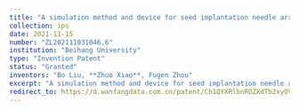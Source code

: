 ```yaml
---
title: "A simulation method and device for seed implantation needle arrangement"
collection: ips
date: 2021-11-15
number: "ZL202111031046.6"
institution: "Beihang University"
type: "Invention Patent"
status: "Granted"
inventors: "Bo Liu, **Zhuo Xiao**, Fugen Zhou"
excerpt: "A simulation method and device for seed implantation needle arrangement."
redirect_to: https://d.wanfangdata.com.cn/patent/Ch1QYXRlbnROZXdTb2xyOVMyMDI1MDkxMDA4NTcyOBIpWkxfQ04yMDIxMTEwMzEwNDYuNl9DTjExMzYyODIwOUJfMjAyMzExMDMaCHZ0YW5ndnU1
---
```

